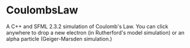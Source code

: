 # CoulombsLaw
A C++ and SFML 2.3.2 simulation of Coulomb's Law. You can click anywhere to drop a new electron (in Rutherford's model simulation) or an alpha particle (Geiger-Marsden simulation.)
